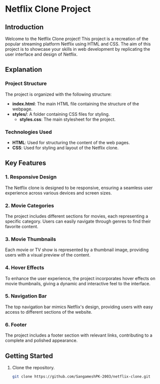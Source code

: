 # Netflix Clone Project

## Introduction

Welcome to the Netflix Clone project! This project is a recreation of the popular streaming platform Netflix using HTML and CSS. The aim of this project is to showcase your skills in web development by replicating the user interface and design of Netflix.

## Explanation

### Project Structure
The project is organized with the following structure:

- **index.html**: The main HTML file containing the structure of the webpage.
- **styles/**: A folder containing CSS files for styling.
  - **styles.css**: The main stylesheet for the project.

### Technologies Used
- **HTML**: Used for structuring the content of the web pages.
- **CSS**: Used for styling and layout of the Netflix clone.

## Key Features

### 1. Responsive Design
The Netflix clone is designed to be responsive, ensuring a seamless user experience across various devices and screen sizes.

### 2. Movie Categories
The project includes different sections for movies, each representing a specific category. Users can easily navigate through genres to find their favorite content.

### 3. Movie Thumbnails
Each movie or TV show is represented by a thumbnail image, providing users with a visual preview of the content.

### 4. Hover Effects
To enhance the user experience, the project incorporates hover effects on movie thumbnails, giving a dynamic and interactive feel to the interface.

### 5. Navigation Bar
The top navigation bar mimics Netflix's design, providing users with easy access to different sections of the website.

### 6. Footer
The project includes a footer section with relevant links, contributing to a complete and polished appearance.

## Getting Started

1. Clone the repository.
   ```bash
   git clone https://github.com/SangameshPK-2003/netflix-clone.git
